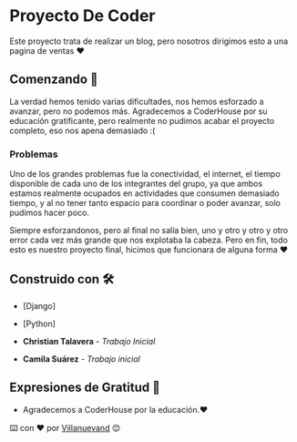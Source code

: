 # Proyecto De Coder

Este proyecto trata de realizar un blog, pero nosotros dirigimos esto a una pagina de ventas ❤️

## Comenzando 🚀

La verdad hemos tenido varias dificultades, nos hemos esforzado a avanzar, pero no podemos más.
Agradecemos a CoderHouse por su educación gratificante, pero realmente no pudimos acabar el proyecto completo, eso nos
apena demasiado :(

### Problemas

Uno de los grandes problemas fue la conectividad, el internet, el tiempo disponible de cada uno de los integrantes del grupo,
ya que ambos estamos realmente ocupados en actividades que consumen demasiado tiempo, y al no tener tanto espacio para coordinar
o poder avanzar, solo pudimos hacer poco.

Siempre esforzandonos, pero al final no salía bien, uno y otro y otro y otro error cada vez más grande que nos explotaba la cabeza.
Pero en fin, todo esto es nuestro proyecto final, hicimos que funcionara de alguna forma ❤️

## Construido con 🛠️
* [Django]
* [Python]

* **Christian Talavera** - *Trabajo Inicial* 
* **Camila Suárez** - *Trabajo inicial* 


## Expresiones de Gratitud 🎁

* Agradecemos a CoderHouse por la educación.❤️




⌨️ con ❤️ por [Villanuevand](https://github.com/Villanuevand) 😊

